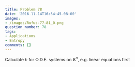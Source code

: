 ```yaml
---
title: Problem 78
date: '2016-11-14T16:54:45-08:00'
images:
- /images/Rufus-77-81_0.png
question_number: 78
tags:
- Applications
- Entropy
comments: []
---
```

Calculate $h$ for O.D.E. systems on $\mathbb{R}^n$, e.g. linear equations
first

